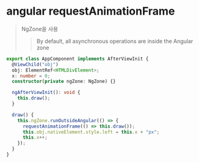 # angular requestAnimationFrame

> NgZone을 사용
>
> > By default, all asynchronous operations are inside the Angular zone

```ts
export class AppComponent implements AfterViewInit {
  @ViewChild("obj")
  obj: ElementRef<HTMLDivElement>;
  x: number = 0;
  constructor(private ngZone: NgZone) {}

  ngAfterViewInit(): void {
    this.draw();
  }

  draw() {
    this.ngZone.runOutsideAngular(() => {
      requestAnimationFrame(() => this.draw());
      this.obj.nativeElement.style.left = this.x + "px";
      this.x++;
    });
  }
}
```
